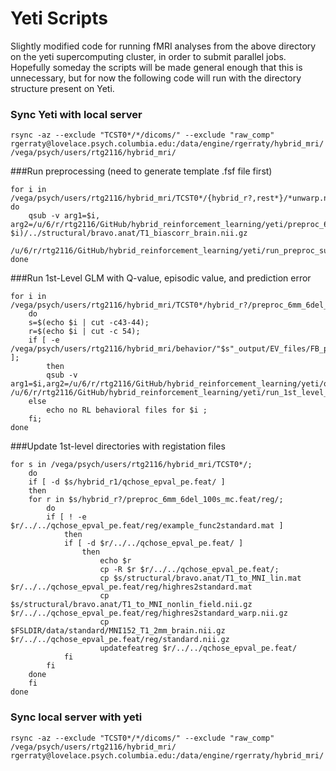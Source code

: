 # Yeti Scripts
Slightly modified code for running fMRI analyses from the above directory on the yeti supercomputing cluster, in order to submit parallel jobs. Hopefully someday the scripts will be made general enough that this is unnecessary, but for now the following code will run with the directory structure present on Yeti. 


### Sync Yeti with local server
```{.bash}
rsync -az --exclude "TCST0*/*/dicoms/" --exclude "raw_comp" rgerraty@lovelace.psych.columbia.edu:/data/engine/rgerraty/hybrid_mri/ /vega/psych/users/rtg2116/hybrid_mri/
```

###Run preprocessing (need to generate template .fsf file first)
```{.bash}
for i in /vega/psych/users/rtg2116/hybrid_mri/TCST0*/{hybrid_r?,rest*}/*unwarp.nii.gz
do
	qsub -v arg1=$i, arg2=/u/6/r/rtg2116/GitHub/hybrid_reinforcement_learning/yeti/preproc_6mm_6del_100s_mc.fsf,arg3=$(dirname $i)/../structural/bravo.anat/T1_biascorr_brain.nii.gz
	/u/6/r/rtg2116/GitHub/hybrid_reinforcement_learning/yeti/run_preproc_sub.sh 
done
```

###Run 1st-Level GLM with Q-value, episodic value, and prediction error
```{.bash}
for i in /vega/psych/users/rtg2116/hybrid_mri/TCST0*/hybrid_r?/preproc_6mm_6del_100s_mc.feat/filtered_func_data.nii.gz; 
	do 
	s=$(echo $i | cut -c43-44); 
	r=$(echo $i | cut -c 54);
	if [ -e /vega/psych/users/rtg2116/hybrid_mri/behavior/"$s"_output/EV_files/FB_pe_run"$r".txt ];
		then 
		qsub -v arg1=$i,arg2=/u/6/r/rtg2116/GitHub/hybrid_reinforcement_learning/yeti/qchose_epval_pe.fsf,arg3=$s,arg4=$r /u/6/r/rtg2116/GitHub/hybrid_reinforcement_learning/yeti/run_1st_level_sub.sh
	else 
		echo no RL behavioral files for $i ;
	fi;
done
```
###Update 1st-level directories with registation files
```{.bash}
for s in /vega/psych/users/rtg2116/hybrid_mri/TCST0*/;
	do
	if [ -d $s/hybrid_r1/qchose_epval_pe.feat/ ]
	then
	for r in $s/hybrid_r?/preproc_6mm_6del_100s_mc.feat/reg/; 
		do 
		if [ ! -e $r/../../qchose_epval_pe.feat/reg/example_func2standard.mat ]
			then
			if [ -d $r/../../qchose_epval_pe.feat/ ]
				then
					echo $r
					cp -R $r $r/../../qchose_epval_pe.feat/;
					cp $s/structural/bravo.anat/T1_to_MNI_lin.mat $r/../../qchose_epval_pe.feat/reg/highres2standard.mat
					cp $s/structural/bravo.anat/T1_to_MNI_nonlin_field.nii.gz $r/../../qchose_epval_pe.feat/reg/highres2standard_warp.nii.gz
					cp $FSLDIR/data/standard/MNI152_T1_2mm_brain.nii.gz $r/../../qchose_epval_pe.feat/reg/standard.nii.gz
					updatefeatreg $r/../../qchose_epval_pe.feat/
			fi
		fi
	done
	fi
done
```

### Sync local server with yeti
```{.bash}
rsync -az --exclude "TCST0*/*/dicoms/" --exclude "raw_comp" /vega/psych/users/rtg2116/hybrid_mri/ rgerraty@lovelace.psych.columbia.edu:/data/engine/rgerraty/hybrid_mri/
```


